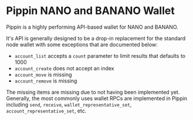 # Pippin NANO and BANANO Wallet

Pippin is a highly performing API-based wallet for NANO and BANANO.

It's API is generally designed to be a drop-in replacement for the standard node wallet with some exceptions that are documented below:

- `account_list` accepts a `count` parameter to limit results that defaults to 1000
- `account_create` does not accept an index
- `account_move` is missing
- `account_remove` is missing

The missing items are missing due to not having been implemented yet. Generally, the most commonly uses wallet RPCs are implemented in Pippin including `send`, `receive`, `wallet_representative_set`, `account_representative_set`, etc.